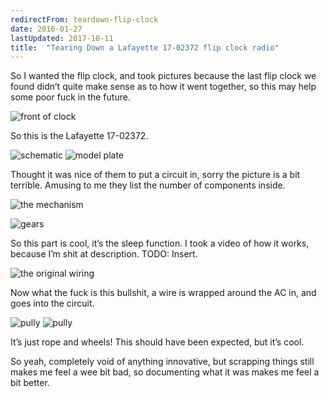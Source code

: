 ```yaml
---
redirectFrom: teardown-flip-clock
date: 2016-01-27
lastUpdated: 2017-10-11
title:  "Tearing Down a Lafayette 17-02372 flip clock radio"
---
```


So I wanted the flip clock, and took pictures because the last flip clock we found didn’t quite make sense as to how it went together, so this may help some poor fuck in the future.



![front of clock](/assets/pages/flipclock/flipclockFront.jpg)

So this is the Lafayette 17-02372.

![schematic](/assets/pages/flipclock/flipclockSchematic.jpg)
![model plate](/assets/pages/flipclock/flipclockModel.jpg)

Thought it was nice of them to put a circuit in, sorry the picture is a bit terrible. Amusing to me they list the number of components inside.

![the mechanism](/assets/pages/flipclock/flipclock.jpg)

![gears](/assets/pages/flipclock/flipclockGears.jpg)

So this part is cool, it’s the sleep function. I took a video of how it works, because I’m shit at description. TODO: Insert.

![the original wiring](/assets/pages/flipclock/flipclockWires.jpg)

Now what the fuck is this bullshit, a wire is wrapped around the AC in, and goes into the circuit.

![pully](/assets/pages/flipclock/flipclockPully1.jpg)
![pully](/assets/pages/flipclock/flipclockPully2.jpg)

It’s just rope and wheels! This should have been expected, but it’s cool.


So yeah, completely void of anything innovative, but scrapping things still makes me feel a wee bit bad, so documenting what it was makes me feel a bit better.

